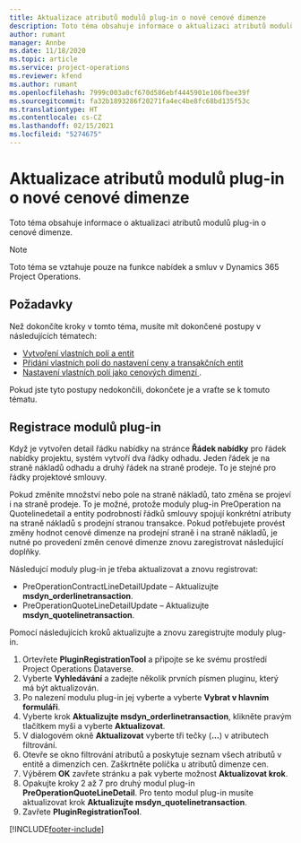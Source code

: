 ```yaml
---
title: Aktualizace atributů modulů plug-in o nové cenové dimenze
description: Toto téma obsahuje informace o aktualizaci atributů modulů plug-in o cenové dimenze.
author: rumant
manager: Annbe
ms.date: 11/18/2020
ms.topic: article
ms.service: project-operations
ms.reviewer: kfend
ms.author: rumant
ms.openlocfilehash: 7999c003a0cf670d586ebf4445901e106fbee39f
ms.sourcegitcommit: fa32b1893286f20271fa4ec4be8fc68bd135f53c
ms.translationtype: HT
ms.contentlocale: cs-CZ
ms.lasthandoff: 02/15/2021
ms.locfileid: "5274675"
---
```

# <a name="update-plug-in-attributes-with-new-pricing-dimensions"></a>Aktualizace atributů modulů plug-in o nové cenové dimenze

Toto téma obsahuje informace o aktualizaci atributů modulů plug-in o cenové dimenze.

> [!NOTE]
> Toto téma se vztahuje pouze na funkce nabídek a smluv v Dynamics 365 Project Operations.

## <a name="prerequisites"></a>Požadavky
Než dokončíte kroky v tomto téma, musíte mít dokončené postupy v následujících tématech:

  - [Vytvoření vlastních polí a entit](create-custom-fields-entities-pricing-dimensions.md) 
  - [Přidání vlastních polí do nastavení ceny a transakčních entit ](add-custom-fields-price-setup-transactional-entities.md)
  - [Nastavení vlastních polí jako cenových dimenzí ](set-up-custom-fields-pricing-dimensions.md). 
  
Pokud jste tyto postupy nedokončili, dokončete je a vraťte se k tomuto tématu.

## <a name="register-a-plug-in"></a>Registrace modulů plug-in
Když je vytvořen detail řádku nabídky na stránce **Řádek nabídky** pro řádek nabídky projektu, systém vytvoří dva řádky odhadu. Jeden řádek je na straně nákladů odhadu a druhý řádek na straně prodeje. To je stejné pro řádky projektové smlouvy.

Pokud změníte množství nebo pole na straně nákladů, tato změna se projeví i na straně prodeje. To je možné, protože moduly plug-in PreOperation na Quotelinedetail a entity podrobností řádků smlouvy spojují konkrétní atributy na straně nákladů s prodejní stranou transakce. Pokud potřebujete provést změny hodnot cenové dimenze na prodejní straně i na straně nákladů, je nutné po provedení změn cenové dimenze znovu zaregistrovat následující doplňky.

Následujcí moduly plug-in je třeba aktualizovat a znovu registrovat:

- PreOperationContractLineDetailUpdate – Aktualizujte **msdyn_orderlinetransaction**.
- PreOperationQuoteLineDetailUpdate – Aktualizujte **msdyn_quotelinetransaction**.

Pomocí následujících kroků aktualizujte a znovu zaregistrujte moduly plug-in.

1. Ortevřete **PluginRegistrationTool** a připojte se ke svému prostředí Project Operations Dataverse.
2. Vyberte **Vyhledávání** a zadejte několik prvních písmen pluginu, který má být aktualizován.
3. Po nalezení modulu plug-in jej vyberte a vyberte **Vybrat v hlavním formuláři**.
4. Vyberte krok **Aktualizujte msdyn_orderlinetransaction**, klikněte pravým tlačítkem myši a vyberte **Aktualizovat**.
5. V dialogovém okně **Aktualizovat** vyberte tři tečky (**...**) v atributech filtrování.
6. Otevře se okno filtrování atributů a poskytuje seznam všech atributů v entitě a dimenzích cen. Zaškrtněte políčka u atributů dimenze cen.
7. Výběrem **OK** zavřete stránku a pak vyberte možnost **Aktualizovat krok**.
8. Opakujte kroky 2 až 7 pro druhý modul plug-in **PreOperationQuoteLineDetail**. Pro tento modul plug-in musíte aktualizovat krok **Aktualizujte msdyn_quotelinetransaction**.
9. Zavřete **PluginRegistrationTool**.


[!INCLUDE[footer-include](../includes/footer-banner.md)]